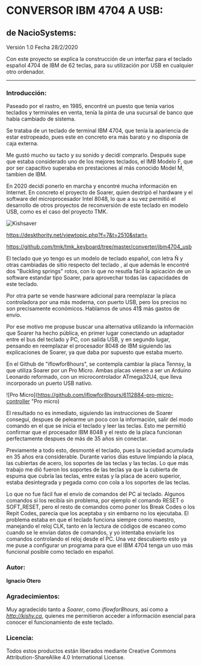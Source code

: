 # CONVERSOR IBM 4704 A USB:

## de NacioSystems:

Versión 1.0
Fecha 28/2/2020

Con este proyecto se explica la construcción de un interfaz para el teclado español 4704 de IBM de 62 teclas, para su utilización por USB en cualquier otro ordenador. 

---

### Introducción:


Paseado por el rastro, en 1985, encontré un puesto que tenia varios teclados y terminales en venta, tenía la pinta de una sucursal de banco que había cambiado de sistema.

Se trataba de un teclado de terminal IBM 4704, que tenía la apariencia de estar estropeado, pues este en concreto era más barato y no disponía de caja externa.

Me gustó mucho su tacto y su sonido y decidí comprarlo. Después supe que estaba considerado uno de los mejores teclados, el IMB Modelo F, que por ser capacitivo superaba en prestaciones al más conocido Model M, tambien de IBM.

En 2020 decidí ponerlo en marcha y encontré mucha información en Internet. En concreto el proyecto de Soarer, quien destripó el hardware y el software del microprocesador Intel 8048, lo que a su vez permitió el desarrollo de otros proyectos de reconversión de este teclado en modelo USB, como es el caso del proyecto TMK.

![Kishsaver](https://github.com/NacioSystems/IBM-4704-KEYBOARD/blob/master/Imagenes/Teclado%20Completo.jpg "Pruebas conexión")


https://deskthority.net/viewtopic.php?f=7&t=2510&start=

https://github.com/tmk/tmk_keyboard/tree/master/converter/ibm4704_usb

El teclado que yo tengo es un modelo de teclado español, con letra Ñ y otras cambiadas de sitio respecto del teclado , al que además le encontré dos "Buckling springs" rotos, con lo que no resutla fácil la apicación de un software estandar tipo Soarer, para aprovechar todas las capacidades de este teclado. 

Por otra parte se vende hasrware adicional para reemplazar la placa controladora por una más moderna, con puerto USB, pero los precios no son precisamente económicos. Hablamos de unos 41$ más gastos de envío. 

Por ese motivo me propuse buscar una alternativa utilizando la información que Soarer ha hecho pública, en primer lugar conectando un adaptador entre el bus del teclado y PC, con salida USB, y en segundo lugar, pensando en reemplazar el procesador 8048 de IBM siguiendo las explicaciones de Soarer, ya que daba por supuesto que estaba muerto.

En el Github de "iflowfor8hours", se contempla cambiar la placa Tennsy, la que utiliza Soarer por un Pro Micro. Ambas placas vienen a ser un Arduino Leonardo reformado, con un microcontrolador ATmega32U4, que lleva incorporado un puerto USB nativo.

![Pro Micro](https://github.com/iflowfor8hours/6112884-pro-micro-controller "Pro micro)

El resultado no es inmediato, siguiendo las instrucciones de Soarer conseguí, despues de pelearme un poco con la información, salir del modo comando en el que se inicia el teclado y leer las teclas. Esto me permitió confirmar que el procesador IBM 8048 y el resto de la placa funcionan perfectamente despues de más de 35 años sin conectar.

Previamente a todo esto, desmonté el teclado, pues la suciedad acumulada en 35 años era considerable. Durante varios días estuve limpiando la placa, las cubiertas de acero, los soportes de las teclas y las teclas. Lo que más trabajo me dió fueron los soportes de las teclas ya que la cubierta de espuma que cubría  las teclas, entre estas y la placa de acero superior, estaba desintegrada y pegada como con cola a los soportes de las teclas.

Lo que no fue fácil fue el envío de comandos del PC al teclado. Algunos comandos si los recibía sin problema, por ejemplo el comando RESET o SOFT_RESET, pero el resto de comandos como poner los Break Codes o los Repit Codes, parecía que los aceptaba y sin embarno no los ejecutaba. El problema estaba en que el teclado funciona siempre como maestro, manejando el reloj CLK, tanto en la lectura de códigos de escaneo como cuando se le envían datos de comandos, y yo intentaba enviarle los comandos controlando el reloj desde el PC. Una vez descubierto esto ya me puse a configurar un programa para que el IBM 4704 tenga un uso más funcional posible como teclado en español.


### Autor:
**Ignacio Otero**

### Agradecimientos:

Muy agradecido tanto a _*Soarer*_, como _*iflowfor8hours*_, así como a _*http://kishy.ca*_, quienes me permitieron acceder a información esencial para conocer el funcionamiento de este teclado.

### Licencia:
Todos estos productos están liberados mediante Creative Commons Attribution-ShareAlike 4.0 International License.




